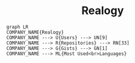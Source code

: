 <h1 align="center">Realogy</h1>

```mermaid
graph LR
COMPANY_NAME{Realogy}
COMPANY_NAME ---> U{Users} ---> UN[9]
COMPANY_NAME ---> R{Repositories} ---> RN[33]
COMPANY_NAME ---> G{Gists} ---> GN[1]
COMPANY_NAME ---> ML{Most Used<br>Languages}
```
